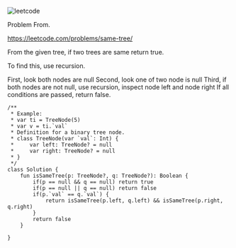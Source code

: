 ![leetcode](https://user-images.githubusercontent.com/77060863/211435329-b09bdc6c-4c88-49c7-a6fc-1f49eb375e35.PNG)

Problem From.

https://leetcode.com/problems/same-tree/

From the given tree, if two trees are same return true.

To find this, use recursion.

First, look both nodes are null
Second, look one of two node is null
Third, if both nodes are not null, use recursion, inspect node left and node right
If all conditions are passed, return false.

```
/**
 * Example:
 * var ti = TreeNode(5)
 * var v = ti.`val`
 * Definition for a binary tree node.
 * class TreeNode(var `val`: Int) {
 *     var left: TreeNode? = null
 *     var right: TreeNode? = null
 * }
 */
class Solution {
    fun isSameTree(p: TreeNode?, q: TreeNode?): Boolean {
        if(p == null && q == null) return true
        if(p == null || q == null) return false
        if(p.`val` == q.`val`) {
            return isSameTree(p.left, q.left) && isSameTree(p.right, q.right)
        }
        return false
    }
    
}
```

